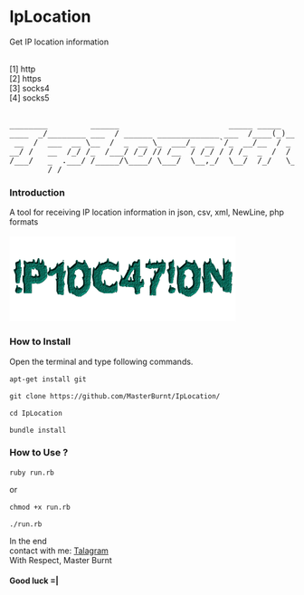 # IpLocation
Get IP location information

<br/>
[1] http 
<br/>
[2] https
<br/>
[3] socks4
<br/>
[4] socks5

<pre>  
________         ______                       _____ _____                
____  _/________ ___  / ______ _____________ ___  /____(_)______ _______ 
 __  /  ___  __ \__  /  _  __ \_  ___/_  __ `/_  __/__  / _  __ \__  __ \
__/ /   __  /_/ /_  /___/ /_/ // /__  / /_/ / / /_  _  /  / /_/ /_  / / /
/___/   _  .___/ /_____/\____/ \___/  \__,_/  \__/  /_/   \____/ /_/ /_/ 
        /_/                                                                                                                                                
</pre>

### Introduction

A tool for receiving IP location information in json, csv, xml, NewLine, php formats
<br />
<br />
<img src="logo.png" />
<br /> 


### How to Install

Open the terminal and type following commands.

<pre><code>apt-get install git</code></pre>

<pre><code>git clone https://github.com/MasterBurnt/IpLocation/</code></pre>

<pre><code>cd IpLocation</code></pre>
<pre><code>bundle install</code></pre>

### How to Use ?

<pre><code>ruby run.rb</code></pre>
or
<pre><code>chmod +x run.rb</code></pre>
<pre><code>./run.rb</code></pre>

In the end
<br/>
contact with me:
<a href="https://t.me/TheBurnt">Talagram</a>
<br />
With Respect, Master Burnt
<br />
#### Good luck =|
